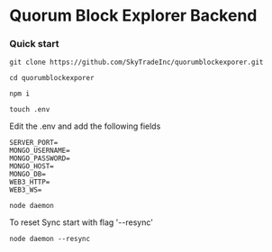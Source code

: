 # Quorum Block Explorer Backend


### Quick start

`git clone https://github.com/SkyTradeInc/quorumblockexporer.git`

`cd quorumblockexporer`

`npm i`

`touch .env`

Edit the .env and add the following fields

```
SERVER_PORT=
MONGO_USERNAME=
MONGO_PASSWORD=
MONGO_HOST=
MONGO_DB=
WEB3_HTTP=
WEB3_WS=
```

`node daemon`

To reset Sync start with flag '--resync'

`node daemon --resync`
